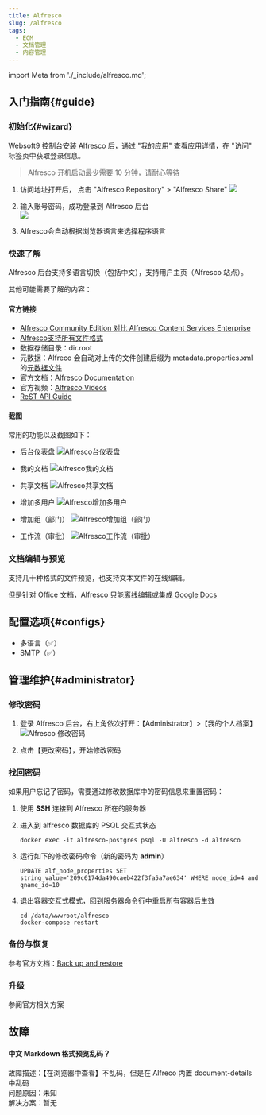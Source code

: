 ```yaml
---
title: Alfresco
slug: /alfresco
tags:
  - ECM
  - 文档管理
  - 内容管理
---
```


import Meta from './_include/alfresco.md';

<Meta name="meta" />



## 入门指南{#guide}

### 初始化{#wizard}

Websoft9 控制台安装 Alfresco 后，通过 "我的应用" 查看应用详情，在 "访问" 标签页中获取登录信息。

> Alfresco 开机启动最少需要 10 分钟，请耐心等待

1. 访问地址打开后， 点击 "Alfresco Repository" > "Alfresco Share"
   ![](https://libs.websoft9.com/Websoft9/DocsPicture/zh/alfresco/alfresco-login-websoft9.png)

2. 输入账号密码，成功登录到 Alfresco 后台  
   ![](https://libs.websoft9.com/Websoft9/DocsPicture/zh/alfresco/alfresco-consolegui-websoft9.png)

3. Alfresco会自动根据浏览器语言来选择程序语言

### 快速了解

Alfresco 后台支持多语言切换（包括中文），支持用户主页（Alfresco 站点）。  

其他可能需要了解的内容：

#### 官方链接

- [Alfresco Community Edition 对比 Alfresco Content Services Enterprise](https://www.alfresco.com/alfresco-content-services-enterprise-vs-alfresco-community-edition)
- [Alfresco支持所有文件格式](https://www.alfresco.com.cn/alfresco-formats)
- 数据存储目录：dir.root
- 元数据：Alfreco 会自动对上传的文件创建后缀为 metadata.properties.xml 的[元数据文件](https://docs.alfresco.com/content-services/latest/develop/repo-ext-points/metadata-extractors/)
- 官方文档：[Alfresco Documentation](https://docs.alfresco.com/content-services/community/using/content/) 
- 官方视频：[Alfresco Videos](https://docs.alfresco.com/content-services/latest/tutorial/video/)
- [ReST API Guide](https://docs.alfresco.com/content-services/latest/develop/rest-api-guide/)

#### 截图

常用的功能以及截图如下：  

- 后台仪表盘
  ![Alfresco台仪表盘](http://libs.websoft9.com/Websoft9/DocsPicture/zh/alfresco/alfresco-adminui-websoft9.png)

- 我的文档
  ![Alfresco我的文档](http://libs.websoft9.com/Websoft9/DocsPicture/zh/alfresco/alfresco-mydocs-websoft9.png)

- 共享文档
  ![Alfresco共享文档](http://libs.websoft9.com/Websoft9/DocsPicture/zh/alfresco/alfresco-sharedocs-websoft9.png)

- 增加多用户
  ![Alfresco增加多用户](http://libs.websoft9.com/Websoft9/DocsPicture/zh/alfresco/alfresco-addusers-websoft9.png)

- 增加组（部门）
  ![Alfresco增加组（部门）](http://libs.websoft9.com/Websoft9/DocsPicture/zh/alfresco/alfresco-addgroup-websoft9.png)

- 工作流（审批）
  ![Alfresco工作流（审批）](http://libs.websoft9.com/Websoft9/DocsPicture/zh/alfresco/alfresco-workflow-websoft9.png)


### 文档编辑与预览

支持几十种格式的文件预览，也支持文本文件的在线编辑。  

但是针对 Office 文档，Alfresco 只能[离线编辑或集成 Google Docs](https://docs.alfresco.com/content-services/community/using/content/files-folders/)


## 配置选项{#configs}

- 多语言（✅）
- SMTP（✅）


## 管理维护{#administrator}

### 修改密码

1. 登录 Alfresco 后台，右上角依次打开：【Administrator】>【我的个人档案】
  ![Alfresco 修改密码](https://libs.websoft9.com/Websoft9/DocsPicture/zh/alfresco/alfresco-modifypw-websoft9.png)

2. 点击【更改密码】，开始修改密码

### 找回密码

如果用户忘记了密码，需要通过修改数据库中的密码信息来重置密码：

1. 使用 **SSH** 连接到 Alfresco 所在的服务器

2. 进入到 alfresco 数据库的 PSQL 交互式状态
   ```
   docker exec -it alfresco-postgres psql -U alfresco -d alfresco
   ```

3. 运行如下的修改密码命令（新的密码为 **admin**）
   ```
   UPDATE alf_node_properties SET string_value='209c6174da490caeb422f3fa5a7ae634' WHERE node_id=4 and qname_id=10
   ```

4. 退出容器交互式模式，回到服务器命令行中重启所有容器后生效
   ```
   cd /data/wwwroot/alfresco
   docker-compose restart

### 备份与恢复

参考官方文档：[Back up and restore](https://docs.alfresco.com/content-services/community/admin/backup-restore/)

### 升级

参阅官方相关方案


## 故障

#### 中文 Markdown 格式预览乱码？

故障描述：【在浏览器中查看】不乱码，但是在 Alfreco 内置 document-details 中乱码  
问题原因：未知   
解决方案：暂无  